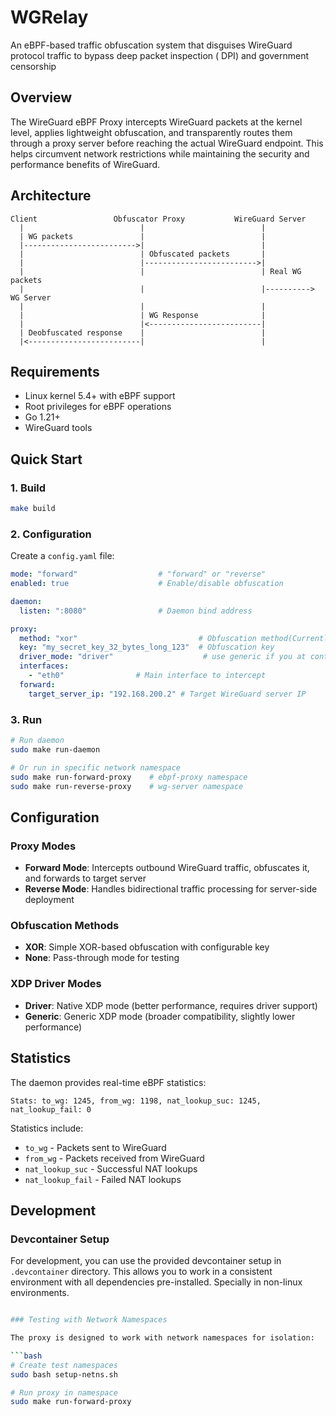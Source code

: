 # WGRelay

An eBPF-based traffic obfuscation system that disguises WireGuard protocol traffic to bypass deep packet inspection (
DPI) and government censorship

## Overview

The WireGuard eBPF Proxy intercepts WireGuard packets at the kernel level, applies lightweight obfuscation, and
transparently routes them through a proxy server before reaching the actual WireGuard endpoint. This helps circumvent
network restrictions while maintaining the security and performance benefits of WireGuard.

## Architecture

```
Client                 Obfuscator Proxy           WireGuard Server
  |                          |                          |
  | WG packets               |                          |
  |------------------------->|                          |
  |                          | Obfuscated packets       |
  |                          |------------------------->|
  |                          |                          | Real WG packets
  |                          |                          |----------> WG Server
  |                          |                          |
  |                          | WG Response              |
  |                          |<-------------------------|
  | Deobfuscated response    |                          |
  |<-------------------------|                          |
```

## Requirements

- Linux kernel 5.4+ with eBPF support
- Root privileges for eBPF operations
- Go 1.21+
- WireGuard tools

## Quick Start

### 1. Build

```bash
make build
```

### 2. Configuration

Create a `config.yaml` file:

```yaml
mode: "forward"                  # "forward" or "reverse"
enabled: true                    # Enable/disable obfuscation

daemon:
  listen: ":8080"                # Daemon bind address

proxy:
  method: "xor"                           # Obfuscation method(Currently only "xor" is supported)
  key: "my_secret_key_32_bytes_long_123"  # Obfuscation key
  driver_mode: "driver"                    # use generic if you at containerized environment
  interfaces:
    - "eth0"                # Main interface to intercept
  forward:
    target_server_ip: "192.168.200.2" # Target WireGuard server IP
```

### 3. Run

```bash
# Run daemon
sudo make run-daemon

# Or run in specific network namespace
sudo make run-forward-proxy    # ebpf-proxy namespace
sudo make run-reverse-proxy    # wg-server namespace
```

## Configuration

### Proxy Modes

- **Forward Mode**: Intercepts outbound WireGuard traffic, obfuscates it, and forwards to target server
- **Reverse Mode**: Handles bidirectional traffic processing for server-side deployment

### Obfuscation Methods

- **XOR**: Simple XOR-based obfuscation with configurable key
- **None**: Pass-through mode for testing

### XDP Driver Modes

- **Driver**: Native XDP mode (better performance, requires driver support)
- **Generic**: Generic XDP mode (broader compatibility, slightly lower performance)

## Statistics

The daemon provides real-time eBPF statistics:

```
Stats: to_wg: 1245, from_wg: 1198, nat_lookup_suc: 1245, nat_lookup_fail: 0
```

Statistics include:

- `to_wg` - Packets sent to WireGuard
- `from_wg` - Packets received from WireGuard
- `nat_lookup_suc` - Successful NAT lookups
- `nat_lookup_fail` - Failed NAT lookups

## Development

### Devcontainer Setup

For development, you can use the provided devcontainer setup in `.devcontainer` directory. This allows you to work in a
consistent environment with all dependencies pre-installed. Specially in non-linux environments.

```bash

### Testing with Network Namespaces

The proxy is designed to work with network namespaces for isolation:

```bash
# Create test namespaces
sudo bash setup-netns.sh

# Run proxy in namespace
sudo make run-forward-proxy
```